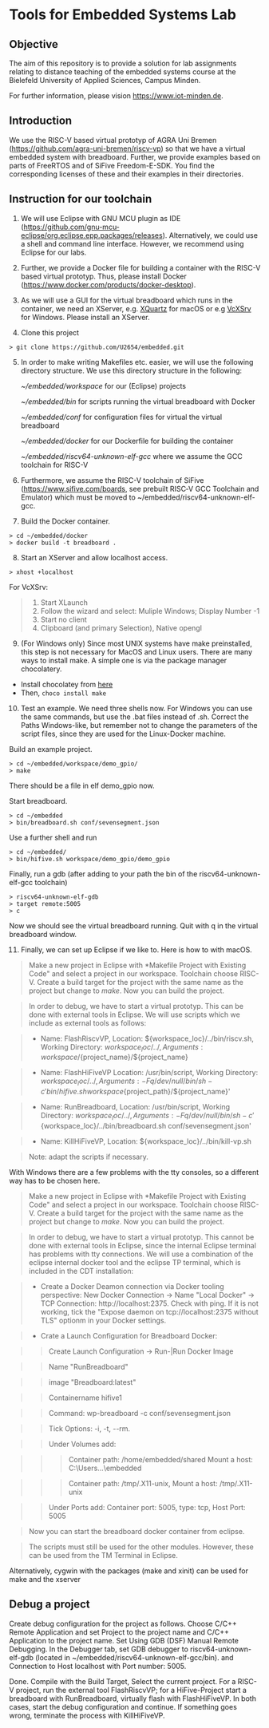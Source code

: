 # Tools for Embedded Systems Lab

## Objective
The aim of this repository is to provide a solution for lab assignments relating to distance teaching of the embedded systems course at the Bielefeld University of Applied Sciences, Campus Minden.

For further information, please vision https://www.iot-minden.de. 

## Introduction 

We use the RISC-V based virtual prototyp of AGRA Uni Bremen (https://github.com/agra-uni-bremen/riscv-vp) so that we have a virtual embedded system with breadboard. Further, we provide examples based on parts of FreeRTOS and of SiFive Freedom-E-SDK. You find the corresponding licenses of these and their examples in their directories. 

## Instruction for our toolchain

1. We will use Eclipse with GNU MCU plugin as IDE (https://github.com/gnu-mcu-eclipse/org.eclipse.epp.packages/releases). Alternatively, we could use a shell and command line interface. However, we recommend using Eclipse for our labs. 

2. Further, we provide a Docker file for building a container with the RISC-V based virtual prototyp. Thus, please install Docker (https://www.docker.com/products/docker-desktop).

3. As we will use a GUI for the virtual breadboard which runs in the container, we need an XServer, e.g. [XQuartz](https://www.xquartz.org) for macOS or e.g [VcXSrv](https://uni-tuebingen.de/fakultaeten/wirtschafts-und-sozialwissenschaftliche-fakultaet/faecher/fachbereich-wirtschaftswissenschaft/fachbereich-wirtschaftswissenschaft/wirtschaftswissenschaft/einrichtungen-wirtschaftswissenschaft/it/services/services/computing-asp/tools/x-server/vcxsrv/) for Windows.  Please install an XServer. 

4. Clone this project
```
> git clone https://github.com/U2654/embedded.git
```

5. In order to make writing Makefiles etc. easier, we will use the following directory structure. We use this directory structure in the following:

   *~/embedded/workspace* for our (Eclipse) projects

   *~/embedded/bin* for scripts running the virtual breadboard with Docker

   *~/embedded/conf* for configuration files for virtual the virtual breadboard

   *~/embedded/docker* for our Dockerfile for building the container

   *~/embedded/riscv64-unknown-elf-gcc* where we assume the GCC toolchain for RISC-V

6. Furthermore, we assume the RISC-V toolchain of SiFive (https://www.sifive.com/boards, see prebuilt RISC‑V GCC Toolchain and Emulator) which must be moved to ~/embedded/riscv64-unknown-elf-gcc.

7. Build the Docker container.

```
> cd ~/embedded/docker
> docker build -t breadboard .
```
8. Start an XServer and allow localhost access.
```
> xhost +localhost
```

For VcXSrv:
> 1. Start XLaunch
> 2. Follow the wizard and select: Muliple Windows; Display Number -1
> 3. Start no client
> 4. Clipboard (and primary Selection), Native opengl


9. (For Windows only) Since most UNIX systems have make preinstalled, this step is not necessary for MacOS and Linux users. There are many ways to install make. A simple one is via the package manager chocolatery.
* Install chocolatey from [here](https://chocolatey.org/install)
* Then, `choco install make`

10. Test an example. We need three shells now. For Windows you can use the same commands, but use the .bat files instead of .sh. Correct the Paths Windows-like, but remember not to change the parameters of the script files, since they are used for the Linux-Docker machine.

Build an example project.
```
> cd ~/embedded/workspace/demo_gpio/
> make
```
There should be a file in elf demo_gpio now.

Start breadboard.
```
> cd ~/embedded
> bin/breadboard.sh conf/sevensegment.json
```

Use a further shell and run 
```
> cd ~/embedded/
> bin/hifive.sh workspace/demo_gpio/demo_gpio
```

Finally, run a gdb (after adding to your path the bin of the riscv64-unknown-elf-gcc toolchain)
```
> riscv64-unknown-elf-gdb
> target remote:5005
> c
```
Now we should see the virtual breadboard running. Quit with q in the virtual breadboard window.

11. Finally, we can set up Eclipse if we like to. Here is how to with macOS. 

>Make a new project in Eclipse with *Makefile Project with Existing Code" and select a project in our workspace. Toolchain choose RISC-V. Create a build target for the project with the same name as the project but change to *make*. Now you can build the project. 

>In order to debug, we have to start a virtual prototyp. This can be done with external tools in Eclipse. We will use  scripts which we include as external tools as follows:

>* Name: FlashRiscvVP, Location: ${workspace_loc}/../bin/riscv.sh, Working Directory: ${workspace_loc}/../, Arguments: workspace/${project_name}/${project_name}

>* Name: FlashHiFiveVP Location: /usr/bin/script, Working Directory: ${workspace_loc}/../, Arguments: -Fq /dev/null /bin/sh -c 'bin/hifive.sh workspace${project_path}/${project_name}'

>* Name: RunBreadboard, Location: /usr/bin/script, Working Directory: ${workspace_loc}/../,  Arguments:  -Fq /dev/null /bin/sh -c '${workspace_loc}/../bin/breadboard.sh conf/sevensegment.json'

>* Name: KillHiFiveVP, Location: ${workspace_loc}/../bin/kill-vp.sh

>Note: adapt the scripts if necessary.

With Windows there are a few problems with the tty consoles, so a different way has to be chosen here.
> Make a new project in Eclipse with *Makefile Project with Existing Code" and select a project in our workspace. Toolchain choose RISC-V. Create a build target for the project with the same name as the project but change to *make*. Now you can build the project.

>In order to debug, we have to start a virtual prototyp. This cannot be done with external tools in Eclipse, since the internal Eclipse terminal has problems with tty connections. We will use a combination of the eclipse internal docker tool and the eclipse TP terminal, which is included in the CDT installation:

>* Create a Docker Deamon connection via Docker tooling perspective: New Docker Connection -> Name "Local Docker" -> TCP Connection: http://localhost:2375. Check with ping. If it is not working, tick the "Expose daemon on tcp://localhost:2375 without TLS" optionm in your Docker settings.

>* Crate a Launch Configuration for Breadboard Docker: 

> > Create Launch Configuration -> Run-|Run Docker Image

>> Name "RunBreadboard"

>> image "Breadboard:latest"

>> Containername hifive1

>> Command: wp-breadboard -c conf/sevensegment.json

>> Tick Options: -i, -t, --rm. 

>> Under Volumes add:

>>> Container path: /home/embedded/shared Mount a host: C:\Users\...\embedded  

>>> Container path: /tmp/.X11-unix, Mount a host: /tmp/.X11-unix

>> Under Ports add: Container port: 5005, type: tcp, Host Port: 5005

> Now you can start the breadboard docker container from eclipse.

> The scripts must still be used for the other modules. However, these can be used from the TM Terminal in Eclipse.

Alternatively, cygwin with the packages (make and xinit) can be used for make and the xserver




## Debug a project

Create debug configuration for the project as follows. Choose C/C++ Remote Application and set Project to the project name and C/C++ Application to the project name. Set Using GDB (DSF) Manual Remote Debugging. In the Debugger tab, set GDB debugger to riscv64-unknown-elf-gdb (located in ~/embedded/riscv64-unknown-elf-gcc/bin). and Connection to Host localhost with Port number: 5005.

Done. Compile with the Build Target, Select the current project. For a RISC-V project, run the external tool FlashRiscvVP; for a HiFive-Project start a breadboard with RunBreadboard, virtually flash with FlashHiFiveVP. In both cases, start the debug configuration and continue. If something goes wrong, terminate the process with KillHiFiveVP. 

